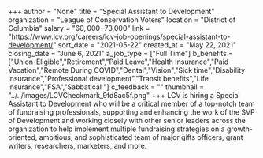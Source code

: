 +++
author = "None"
title = "Special Assistant to Development"
organization = "League of Conservation Voters"
location = "District of Columbia"
salary = "$60,000-$73,000"
link = "https://www.lcv.org/careers/lcv-job-openings/special-assistant-to-development/"
sort_date = "2021-05-22"
created_at = "May 22, 2021"
closing_date = "June 6, 2021"
a_job_type = ["Full Time"]
b_benefits = ["Union-Eligible","Retirement","Paid Leave","Health Insurance","Paid Vacation","Remote During COVID","Dental","Vision","Sick time","Disability insurance","Professional development","Transit benefits","Life insurance","FSA","Sabbatical "]
c_feedback = ""
thumbnail = "../../images/LCVCheckmark_9fd8ac5f.png"
+++
LCV is hiring a Special Assistant to Development who will be a critical member of a top-notch team of fundraising professionals, supporting and enhancing the work of the SVP of Development and working closely with other senior leaders across the organization to help implement multiple fundraising strategies on a growth-oriented, ambitious, and sophisticated team of major gifts officers, grant writers, researchers, marketers, and more. 